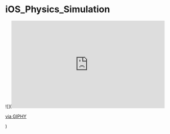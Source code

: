 # iOS_Physics_Simulation


![](<iframe src="https://giphy.com/embed/3ohhwFLGSGDFilKCBi" width="480" height="276" frameBorder="0" class="giphy-embed" allowFullScreen></iframe><p><a href="https://giphy.com/gifs/3ohhwFLGSGDFilKCBi">via GIPHY</a></p>)

